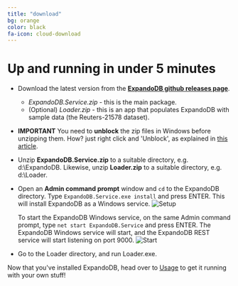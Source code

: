 ```yaml
---
title: "download"
bg: orange
color: black
fa-icon: cloud-download
---
```


# Up and running in under 5 minutes


- Download the latest version from the [**ExpandoDB github releases page**](https://github.com/cris-almodovar/expando-db/releases).
  * *ExpandoDB.Service.zip* - this is the main package.
  * (Optional) *Loader.zip* - this is an app that populates ExpandoDB with sample data (the Reuters-21578 dataset).
- **IMPORTANT** You need to **unblock** the zip files in Windows before unzipping them. How? just right click and 'Unblock', 
  as explained in [this article](http://www.thewindowsclub.com/unblock-file-windows-8).  
- Unzip **ExpandoDB.Service.zip** to a suitable directory, e.g. d:\ExpandoDB. Likewise, unzip **Loader.zip** to a suitable directory, e.g. d:\Loader.
- Open an **Admin command prompt** window and `cd` to the ExpandoDB directory. Type `ExpandoDB.Service.exe install` and press ENTER.
  This will install ExpandoDB as a Windows service.
  ![Setup]({{site.baseurl}}/img/setup.png)
  
  To start the ExpandoDB Windows service, on the same Admin command prompt, type `net start ExpandoDB.Service` and press ENTER. 
  The ExpandoDB Windows service will start, and the ExpandoDB REST service will start listening on port 9000.
  ![Start]({{site.baseurl}}/img/start.png)
- Go to the Loader directory, and run Loader.exe.
  

Now that you've installed ExpandoDB, head over to [Usage](#usage) to get it running with your own stuff!



